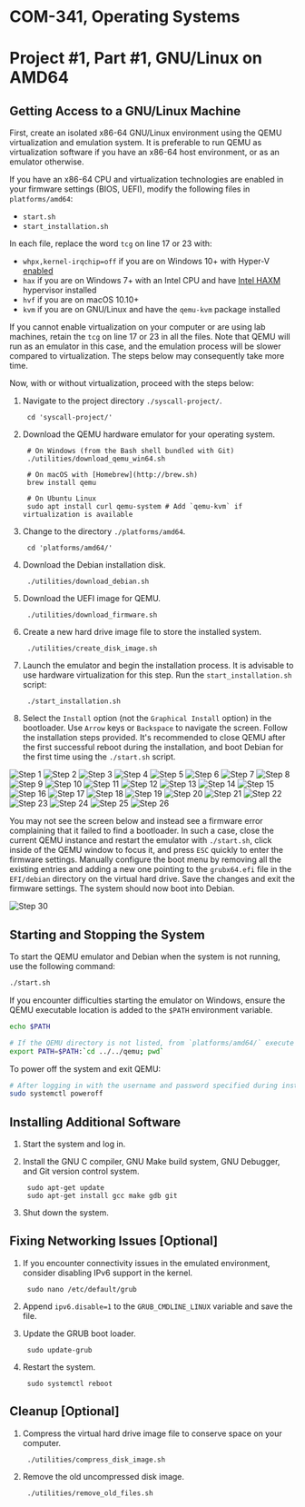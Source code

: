 COM-341, Operating Systems
==========================
# Project #1, Part #1, GNU/Linux on AMD64

## Getting Access to a GNU/Linux Machine

First, create an isolated x86-64 GNU/Linux environment using the QEMU virtualization and emulation system. It is preferable to run QEMU as virtualization software if you have an x86-64 host environment, or as an emulator otherwise.

If you have an x86-64 CPU and virtualization technologies are enabled in your firmware settings (BIOS, UEFI), modify the following files in `platforms/amd64`:

* `start.sh`
* `start_installation.sh`

In each file, replace the word `tcg` on line 17 or 23 with:

* `whpx,kernel-irqchip=off` if you are on Windows 10+ with Hyper-V [enabled](https://learn.microsoft.com/en-us/virtualization/hyper-v-on-windows/quick-start/enable-hyper-v)
* `hax` if you are on Windows 7+ with an Intel CPU and have [Intel HAXM](https://github.com/intel/haxm) hypervisor installed
* `hvf` if you are on macOS 10.10+
* `kvm` if you are on GNU/Linux and have the `qemu-kvm` package installed

If you cannot enable virtualization on your computer or are using lab machines, retain the `tcg` on line 17 or 23 in all the files. Note that QEMU will run as an emulator in this case, and the emulation process will be slower compared to virtualization. The steps below may consequently take more time.

Now, with or without virtualization, proceed with the steps below:

1. Navigate to the project directory `./syscall-project/`.

        cd 'syscall-project/'

2. Download the QEMU hardware emulator for your operating system.

        # On Windows (from the Bash shell bundled with Git)
        ./utilities/download_qemu_win64.sh

        # On macOS with [Homebrew](http://brew.sh)
        brew install qemu

        # On Ubuntu Linux
        sudo apt install curl qemu-system # Add `qemu-kvm` if virtualization is available

3. Change to the directory `./platforms/amd64`.

        cd 'platforms/amd64/'

4. Download the Debian installation disk.

        ./utilities/download_debian.sh

5. Download the UEFI image for QEMU.

        ./utilities/download_firmware.sh

6. Create a new hard drive image file to store the installed system.

        ./utilities/create_disk_image.sh

7. Launch the emulator and begin the installation process. It is advisable to use hardware virtualization for this step. Run the `start_installation.sh` script:

        ./start_installation.sh

8. Select the `Install` option (not the `Graphical Install` option) in the bootloader. Use `Arrow` keys or `Backspace` to navigate the screen. Follow the installation steps provided. It's recommended to close QEMU after the first successful reboot during the installation, and boot Debian for the first time using the `./start.sh` script.

![Step 1](https://i.imgur.com/lCeaTXs.png)
![Step 2](https://i.imgur.com/DBF9IWb.png)
![Step 3](https://i.imgur.com/js1RyDm.png)
![Step 4](https://i.imgur.com/9Y3nvGd.png)
![Step 5](https://i.imgur.com/GUMJbAk.png)
![Step 6](https://i.imgur.com/gT6pc0n.png)
![Step 7](https://i.imgur.com/e0FkqAq.png)
![Step 8](https://i.imgur.com/96R3bnt.png)
![Step 9](https://i.imgur.com/sIFMoJI.png)
![Step 10](https://i.imgur.com/PN2lb5G.png)
![Step 11](https://i.imgur.com/D4SFyOc.png)
![Step 12](https://i.imgur.com/UicmrIP.png)
![Step 13](https://i.imgur.com/W1t7TPA.png)
![Step 14](https://i.imgur.com/WkQrLSQ.png)
![Step 15](https://i.imgur.com/u5OAK4A.png)
![Step 16](https://i.imgur.com/leU3INr.png)
![Step 17](https://i.imgur.com/NEgf6VD.png)
![Step 18](https://i.imgur.com/woGnVTu.png)
![Step 19](https://i.imgur.com/rriDTMU.png)
![Step 20](https://i.imgur.com/tvqFeV1.png)
![Step 21](https://i.imgur.com/Ds5Yha7.png)
![Step 22](https://i.imgur.com/uNXfljW.png)
![Step 23](https://i.imgur.com/QvCRPDU.png)
![Step 24](https://i.imgur.com/a57Y9zK.png)
![Step 25](https://i.imgur.com/3Llnuf8.png)
![Step 26](https://i.imgur.com/LxMDXMD.png)

You may not see the screen below and instead see a firmware error complaining that it failed to find a bootloader. In such a case, close the current QEMU instance and restart the emulator with `./start.sh`, click inside of the QEMU window to focus it, and press `ESC` quickly to enter the firmware settings. Manually configure the boot menu by removing all the existing entries and adding a new one pointing to the `grubx64.efi` file in the `EFI/debian` directory on the virtual hard drive. Save the changes and exit the firmware settings. The system should now boot into Debian.

![Step 30](https://i.imgur.com/kbfGTIO.png)

## Starting and Stopping the System

To start the QEMU emulator and Debian when the system is not running, use the following command:

```bash
./start.sh
```

If you encounter difficulties starting the emulator on Windows, ensure the QEMU executable location is added to the `$PATH` environment variable.

```bash
echo $PATH

# If the QEMU directory is not listed, from `platforms/amd64/` execute
export PATH=$PATH:`cd ../../qemu; pwd`
```

To power off the system and exit QEMU:

```bash
# After logging in with the username and password specified during installation
sudo systemctl poweroff
```

## Installing Additional Software

1. Start the system and log in.

2. Install the GNU C compiler, GNU Make build system, GNU Debugger, and Git version control system.

        sudo apt-get update
        sudo apt-get install gcc make gdb git

3. Shut down the system.

## Fixing Networking Issues [Optional]

1. If you encounter connectivity issues in the emulated environment, consider disabling IPv6 support in the kernel.

        sudo nano /etc/default/grub

2. Append `ipv6.disable=1` to the `GRUB_CMDLINE_LINUX` variable and save the file.

3. Update the GRUB boot loader.

        sudo update-grub

4. Restart the system.

        sudo systemctl reboot

## Cleanup [Optional]

1. Compress the virtual hard drive image file to conserve space on your computer.

        ./utilities/compress_disk_image.sh

2. Remove the old uncompressed disk image.

        ./utilities/remove_old_files.sh
